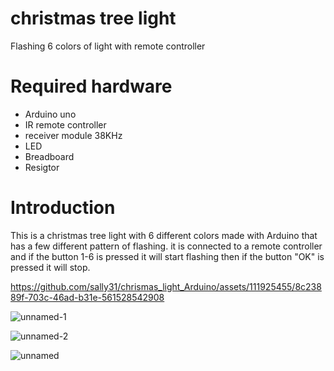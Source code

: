 # christmas tree light
Flashing 6 colors of light with remote controller

# Required hardware
* Arduino uno
* IR remote controller
* receiver module 38KHz
* LED
* Breadboard
* Resigtor

# Introduction
This is a christmas tree light with 6 different colors made with Arduino that has a few different pattern of flashing.
it is connected to a remote controller and if the button 1-6 is pressed it will start flashing then if the button "OK" is pressed it will stop.




https://github.com/sally31/chrismas_light_Arduino/assets/111925455/8c23889f-703c-46ad-b31e-561528542908



![unnamed-1](https://github.com/sally31/chrismas_light_Arduino/assets/111925455/e0c12602-e55e-40cf-ab5b-6b6570f8cc9a)


![unnamed-2](https://github.com/sally31/chrismas_light_Arduino/assets/111925455/c59805b8-cdd2-47e6-99ea-eab7e04cff4e)


![unnamed](https://github.com/sally31/chrismas_light_Arduino/assets/111925455/af8e54a6-4f5f-40bd-81d5-847e86e03da2)

